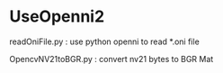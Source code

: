 # UseOpenni2

readOniFile.py : use python openni to read *.oni file

OpencvNV21toBGR.py : convert nv21 bytes to BGR Mat
